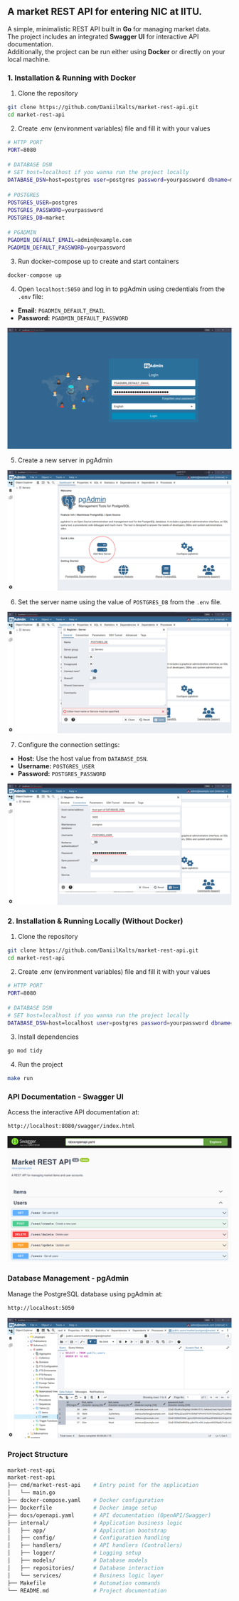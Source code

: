 ## A market REST API for entering NIC at IITU.

A simple, minimalistic REST API built in **Go** for managing market data. <br />
The project includes an integrated **Swagger UI** for interactive API documentation. <br />
Additionally, the project can be run either using **Docker** or directly on your local machine.

### 1. Installation & Running with Docker

1. Clone the repository

```bash
git clone https://github.com/DaniilKalts/market-rest-api.git
cd market-rest-api
```

2. Create .env (environment variables) file and fill it with your values

```bash
# HTTP PORT
PORT=8080

# DATABASE DSN
# SET host=localhost if you wanna run the project locally
DATABASE_DSN=host=postgres user=postgres password=yourpassword dbname=market port=5432 sslmode=disable TimeZone=UTC

# POSTGRES
POSTGRES_USER=postgres
POSTGRES_PASSWORD=yourpassword
POSTGRES_DB=market

# PGADMIN
PGADMIN_DEFAULT_EMAIL=admin@example.com
PGADMIN_DEFAULT_PASSWORD=yourpassword
```

3. Run docker-compose up to create and start containers

```bash
docker-compose up
```

4. Open `localhost:5050` and log in to pgAdmin using credentials from the `.env` file:

- **Email:** `PGADMIN_DEFAULT_EMAIL`
- **Password:** `PGADMIN_DEFAULT_PASSWORD`

![pgAdmin Login Screenshot](screenshots/pgAdmin-login.png)

5. Create a new server in pgAdmin

![pgAdmin Add Server](screenshots/pgAdmin-add-server.png)

6. Set the server name using the value of `POSTGRES_DB` from the `.env` file.

![pgAdmin Add Server](screenshots/pgAdmin-db-name.png)

7. Configure the connection settings:

- **Host:** Use the host value from `DATABASE_DSN`.
- **Username:** `POSTGRES_USER`
- **Password:** `POSTGRES_PASSWORD`

![pgAdmin Add Server](screenshots/pgAdmin-connection-credentials.png)

### 2. Installation & Running Locally (Without Docker)

1. Clone the repository

```bash
git clone https://github.com/DaniilKalts/market-rest-api.git
cd market-rest-api
```

2. Create .env (environment variables) file and fill it with your values

```bash
# HTTP PORT
PORT=8080

# DATABASE DSN
# SET host=localhost if you wanna run the project locally
DATABASE_DSN=host=localhost user=postgres password=yourpassword dbname=market port=5432 sslmode=disable TimeZone=UTC
```

3. Install dependencies

```bash
go mod tidy
```

4. Run the project

```bash
make run
```

### API Documentation - Swagger UI

Access the interactive API documentation at:

```bash
http://localhost:8080/swagger/index.html
```

![Swagger UI Screenshot](screenshots/swagger-ui.png)

### Database Management - pgAdmin

Manage the PostgreSQL database using pgAdmin at:

```bash
http://localhost:5050
```

![pgAdmin Overview Screenshot](screenshots/pgAdmin-overview.png)

### Project Structure

```bash
market-rest-api
market-rest-api
├── cmd/market-rest-api    # Entry point for the application
│   └── main.go
├── docker-compose.yaml    # Docker configuration
├── Dockerfile             # Docker image setup
├── docs/openapi.yaml      # API documentation (OpenAPI/Swagger)
├── internal/              # Application business logic
│   ├── app/               # Application bootstrap
│   ├── config/            # Configuration handling
│   ├── handlers/          # API handlers (Controllers)
│   ├── logger/            # Logging setup
│   ├── models/            # Database models
│   ├── repositories/      # Database interaction
│   └── services/          # Business logic layer
├── Makefile               # Automation commands
└── README.md              # Project documentation
```
